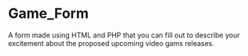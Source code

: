 # Game_Form
A form made using HTML and PHP that you can fill out to describe your excitement about the proposed upcoming video gams releases.
